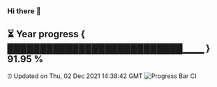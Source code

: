 ### Hi there 👋
⏳ Year progress { ███████████████████████████▁▁▁ } 91.95 %
---
⏰ Updated on Thu, 02 Dec 2021 14:38:42 GMT
![Progress Bar CI](https://github.com/liununu/liununu/workflows/Progress%20Bar%20CI/badge.svg)
